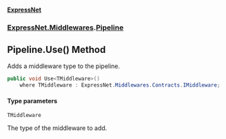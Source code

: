 #### [ExpressNet](ExpressNet.md 'ExpressNet')
### [ExpressNet.Middlewares](ExpressNet.Middlewares.md 'ExpressNet.Middlewares').[Pipeline](ExpressNet.Middlewares.Pipeline.md 'ExpressNet.Middlewares.Pipeline')

## Pipeline.Use<TMiddleware>() Method

Adds a middleware type to the pipeline.

```csharp
public void Use<TMiddleware>()
    where TMiddleware : ExpressNet.Middlewares.Contracts.IMiddleware;
```
#### Type parameters

<a name='ExpressNet.Middlewares.Pipeline.Use_TMiddleware_().TMiddleware'></a>

`TMiddleware`

The type of the middleware to add.